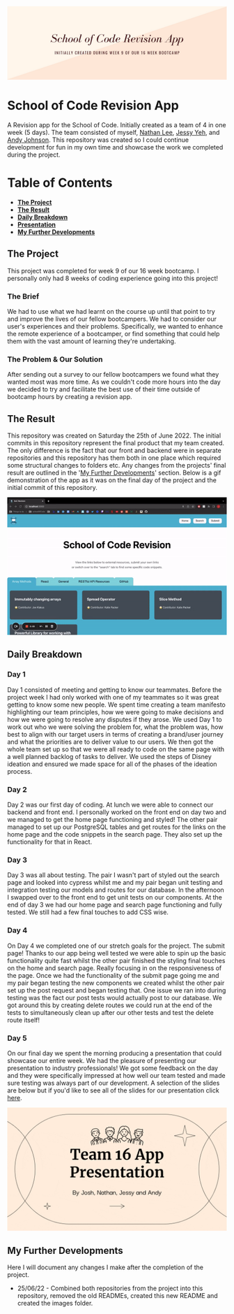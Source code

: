 ![Banner](./images/revisionAppBanner.png)

# School of Code Revision App

A Revision app for the School of Code. Initially created as a team of 4 in one week (5 days). The team consisted of myself, [Nathan Lee](https://github.com/N-LEE-94), [Jessy Yeh](https://github.com/Jessy-Yeh), and [Andy Johnson](https://github.com/multi-vit).
This repository was created so I could continue development for fun in my own time and showcase the work we completed during the project.

# Table of Contents

- **[The Project](#the-project)**<br>
- **[The Result](#the-result)**<br>
- **[Daily Breakdown](#daily-breakdown)**<br>
- **[Presentation](#day-5)**<br>
- **[My Further Developments](#my-further-developments)**<br>

## The Project

This project was completed for week 9 of our 16 week bootcamp. I personally only had 8 weeks of coding experience going into this project!

### The Brief

We had to use what we had learnt on the course up until that point to try and improve the lives of our fellow bootcampers. We had to consider our user's experiences and their problems. Specifically, we wanted to enhance the remote experience of a bootcamper, or find something that could help them with the vast amount of learning they're undertaking.

### The Problem & Our Solution

After sending out a survey to our fellow bootcampers we found what they wanted most was more time. As we couldn't code more hours into the day we decided to try and facilitate the best use of their time outside of bootcamp hours by creating a revision app.

## The Result

This repository was created on Saturday the 25th of June 2022. The initial commits in this repository represent the final product that my team created. The only difference is the fact that our front and backend were in separate repositories and this repository has them both in one place which required some structural changes to folders etc. Any changes from the projects' final result are outlined in the '[My Further Developments](##My-Further-Developments)' section.
Below is a gif demonstration of the app as it was on the final day of the project and the initial commit of this repository.

![appResultGIF](./images/appResult.gif)

## Daily Breakdown

### Day 1

Day 1 consisted of meeting and getting to know our teammates. Before the project week I had only worked with one of my teammates so it was great getting to know some new people. We spent time creating a team manifesto highlighting our team principles, how we were going to make decisions and how we were going to resolve any disputes if they arose. We used Day 1 to work out who we were solving the problem for, what the problem was, how best to align with our target users in terms of creating a brand/user journey and what the priorities are to deliver value to our users. We then got the whole team set up so that we were all ready to code on the same page with a well planned backlog of tasks to deliver. We used the steps of Disney ideation and ensured we made space for all of the phases of the ideation process.

### Day 2

Day 2 was our first day of coding. At lunch we were able to connect our backend and front end. I personally worked on the front end on day two and we managed to get the home page functioning and styled! The other pair managed to set up our PostgreSQL tables and get routes for the links on the home page and the code snippets in the search page. They also set up the functionality for that in React.

### Day 3

Day 3 was all about testing. The pair I wasn't part of styled out the search page and looked into cypress whilst me and my pair began unit testing and integration testing our models and routes for our database. In the afternoon I swapped over to the front end to get unit tests on our components. At the end of day 3 we had our home page and search page functioning and fully tested. We still had a few final touches to add CSS wise.

### Day 4

On Day 4 we completed one of our stretch goals for the project. The submit page! Thanks to our app being well tested we were able to spin up the basic functionality quite fast whilst the other pair finished the styling final touches on the home and search page. Really focusing in on the responsiveness of the page. Once we had the functionality of the submit page going me and my pair began testing the new components we created whilst the other pair set up the post request and began testing that. One issue we ran into during testing was the fact our post tests would actually post to our database. We got around this by creating delete routes we could run at the end of the tests to simultaneously clean up after our other tests and test the delete route itself!

### Day 5

On our final day we spent the morning producing a presentation that could showcase our entire week. We had the pleasure of presenting our presentation to industry professionals! We got some feedback on the day and they were specifically impressed at how well our team tested and made sure testing was always part of our development. A selection of the slides are below but if you'd like to see all of the slides for our presentation click [here](https://docs.google.com/presentation/d/1USpVUdvC--K746eZuOxDgpzmlZ3o30jxzLUKJu-UtQk/edit?usp=sharing).

![presentationGIF](./images/presentation.gif)

## My Further Developments

Here I will document any changes I make after the completion of the project.

- 25/06/22 - Combined both repositories from the project into this repository, removed the old READMEs, created this new README and created the images folder.
